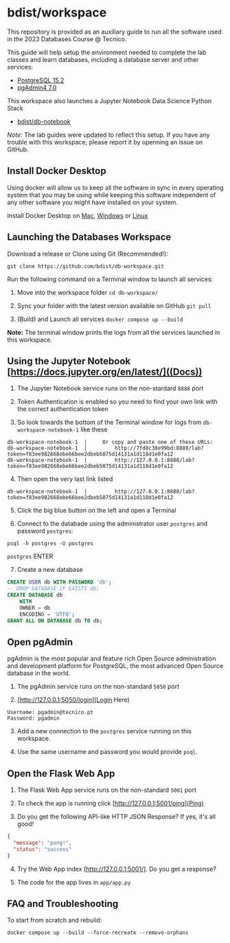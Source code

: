 # bdist/workspace

This repository is provided as an auxiliary guide to run all the software used in the 2023 Databases Course @ Tecnico.

This guide will help setup the environment needed to complete the lab classes and learn databases, including a database server and other services:

- [PostgreSQL 15.2](https://www.postgresql.org/docs/release/15.2/)
- [pgAdmin4 7.0](https://www.pgadmin.org/docs/pgadmin4/7.0/release_notes_7_0.html)


This workspace also launches a Jupyter Notebook Data Science Python Stack
- [bdist/db-notebook](https://github.com/bdist/db-notebook)

_Note:_ The lab guides were updated to reflect this setup. If you have any trouble with this workspace, please report it by openning an issue on GitHub.

## Install Docker Desktop

Using docker will allow us to keep all the software in sync in every operating system that you may be using while keeping this software independent of any other software you might have installed on your system.

Install Docker Desktop on
[Mac](https://docs.docker.com/desktop/install/mac-install/),
[Windows](https://docs.docker.com/desktop/install/windows-install/) or
[Linux](https://docs.docker.com/desktop/install/linux-install/)


## Launching the Databases Workspace

Download a release or Clone using Git (Recommended!):

`git clone https://github.com/bdist/db-workspace.git`

Run the following command on a Terminal window to launch all services:

1. Move into the workspace folder `cd db-workspace/`

2. Sync your folder with the latest version available on GitHub `git pull`

2. (Build) and Launch all services `docker compose up --build`

**Note:** The terminal window prints the logs from all the services launched in this workspace.


## Using the Jupyter Notebook [https://docs.jupyter.org/en/latest/]((Docs))

1. The Jupyter Notebook service runs on the non-stardard `8888` port

2. Token Authentication is enabled so you need to find your own link with the correct authentication token

3. So look towards the bottom of the Terminal window for logs from `db-workspace-notebook-1` like these

```log
db-workspace-notebook-1  |     Or copy and paste one of these URLs:
db-workspace-notebook-1  |         http://7fd8c38e99bd:8888/lab?token=f83ee982668ebe66bee2dbeb5875d14131a1d118d1e0fa12
db-workspace-notebook-1  |         http://127.0.0.1:8888/lab?token=f83ee982668ebe66bee2dbeb5875d14131a1d118d1e0fa12
```

4. Then open the very last link listed

```log
db-workspace-notebook-1  |         http://127.0.0.1:8888/lab?token=f83ee982668ebe66bee2dbeb5875d14131a1d118d1e0fa12
```

5. Click the big blue button on the left and open a Terminal

6. Connect to the databade using the administrator user `postgres` and password `postgres`:

`psql -h postgres -U postgres`

`postgres` ENTER

7. Create a new database

```sql
CREATE USER db WITH PASSWORD 'db';
-- DROP DATABASE IF EXISTS db;
CREATE DATABASE db
	WITH
	OWNER = db
	ENCODING = 'UTF8';
GRANT ALL ON DATABASE db TO db;
```

## Open pgAdmin

pgAdmin is the most popular and feature rich Open Source administration and development platform for PostgreSQL, the most advanced Open Source database in the world.

1. The pgAdmin service runs on the non-standard `5050` port

2. [http://127.0.0.1:5050/login](Login Here)

```
Username: pgadmin@tecnico.pt
Password: pgadmin
```

3. Add a new connection to the `postgres` service running on this workspace.

4. Use the same username and password you would provide `psql`.


## Open the Flask Web App

1. The Flask Web App service runs on the non-standard `5001` port

2. To check the app is running click [http://127.0.0.1:5001/ping](Ping)

3. Do you get the following API-like HTTP JSON Response? If yes, it's all good!

```json
{
  "message": "pong!",
  "status": "success"
}
```

4. Try the Web App index [http://127.0.0.1:5001/]. Do you get a response?

5. The code for the app lives in `app/app.py`


## FAQ and Troubleshooting

To start from scratch and rebuild:

`docker compose up --build --force-recreate --remove-orphans`
